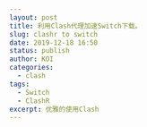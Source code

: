 ```yaml
---
layout: post
title: 利用Clash代理加速Switch下载。
slug: clashr to switch
date: 2019-12-18 16:50
status: publish
author: KOI
categories: 
  - clash
tags:
  - Switch
  - ClashR
excerpt: 优雅的使用Clash
---
```


 
